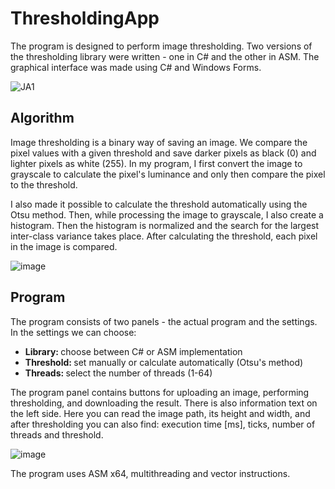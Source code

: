 # ThresholdingApp
<p>The program is designed to perform image thresholding. Two versions of the thresholding library were written - one in C# and the other in ASM. The graphical interface was made using C# and Windows Forms.</p>

![JA1](https://github.com/user-attachments/assets/6b7b8f4e-6e93-4817-b078-f24b8c71dd3d)

## Algorithm
<p>Image thresholding is a binary way of saving an image. We compare the pixel values ​​with a given threshold and save darker pixels as black (0) and lighter pixels as white (255).
In my program, I first convert the image to grayscale to calculate the pixel's luminance and only then compare the pixel to the threshold.</p>
<p>I also made it possible to calculate the threshold automatically using the Otsu method. Then, while processing the image to grayscale, I also create a histogram. Then the histogram is normalized and the search for the largest inter-class variance takes place. After calculating the threshold, each pixel in the image is compared. </p>

![image](https://github.com/user-attachments/assets/8ff39245-e62d-4178-b868-6c3d19b3553e)

## Program
<p>
  The program consists of two panels - the actual program and the settings. In the settings we can choose:
  <ul>
  <li><strong>Library: </strong>choose between C# or ASM implementation</li>
  <li><strong>Threshold: </strong>set manually or calculate automatically (Otsu's method)</li>
  <li><strong>Threads: </strong>select the number of threads (1-64)</li>
  </ul>
  The program panel contains buttons for uploading an image, performing thresholding, and downloading the result.
  There is also information text on the left side. Here you can read the image path, its height and width, and after thresholding you can also find: execution time [ms], ticks, number of threads and threshold.
</p>

![image](https://github.com/user-attachments/assets/91a3a19f-e196-4f8c-8276-f97555709505)

<p>
  The program uses ASM x64, multithreading and vector instructions.
</p>
